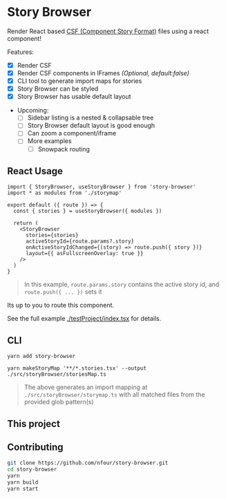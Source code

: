 # Story Browser

Render React based [CSF (Component Story Format)](https://storybook.js.org/docs/react/api/csf/) files using a react component!

Features:
- [x] Render CSF 
- [x] Render CSF components in IFrames _(Optional, default:false)_
- [x] CLI tool to generate import maps for stories
- [x] Story Browser can be styled
- [x] Story Browser has usable default layout
- Upcoming:
  - [ ] Sidebar listing is a nested & collapsable tree
  - [ ] Story Browser default layout is good enough
  - [ ] Can zoom a component/iframe
  - [ ] More examples
    - [ ] Snowpack routing

## React Usage

```tsx
import { StoryBrowser, useStoryBrowser } from 'story-browser'
import * as modules from './storymap'

export default ({ route }) => {
  const { stories } = useStoryBrowser({ modules })

  return (
    <StoryBrowser
      stories={stories}
      activeStoryId={route.params?.story}
      onActiveStoryIdChanged={(story) => route.push({ story })}
      layout={{ asFullscreenOverlay: true }}
    />
  )
}
```

> In this example, `route.params.story` contains the active story id,
> and `route.push({ ... })` sets it

Its up to you to route this component.

See the full example [./testProject/index.tsx](./testProject/index.tsx) for details.


## CLI

```
yarn add story-browser

yarn makeStoryMap '**/*.stories.tsx' --output ./src/storyBrowser/storiesMap.ts
```

> The above generates an import mapping at `./src/storyBrowser/storymap.ts`
> with all matched files from the provided glob pattern(s)

## This project

## Contributing

```bash
git clone https://github.com/nfour/story-browser.git
cd story-browser
yarn
yarn build
yarn start
```